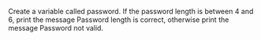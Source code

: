 Create a variable called password. If the password length is between 4 and 6, print the message Password length is correct, otherwise print the message Password not valid.
